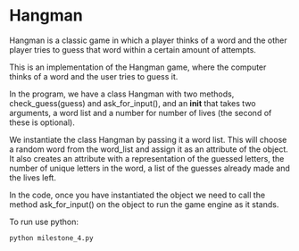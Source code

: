 # Hangman

Hangman is a classic game in which a player thinks of a word and the other player tries to guess that word within a certain amount of attempts.

This is an implementation of the Hangman game, where the computer thinks of a word and the user tries to guess it.

In the program, we have a class Hangman with two methods, check_guess(guess) and ask_for_input(), and an **init** that takes two arguments, a word list and a number for number of lives (the second of these is optional).

We instantiate the class Hangman by passing it a word list. This will choose a random word from the word_list and assign it as an attribute of the object. It also creates an attribute with a representation of the guessed letters, the number of unique letters in the word, a list of the guesses already made and the lives left.

In the code, once you have instantiated the object we need to call the method ask_for_input() on the object to run the game engine as it stands.

To run use python:

    python milestone_4.py
